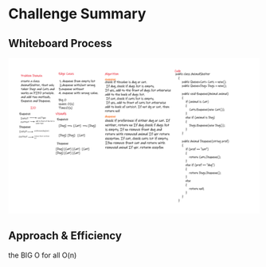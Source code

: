 # Challenge Summary
<!-- Description of the challenge -->


## Whiteboard Process
<!-- Embedded whiteboard image -->
!['this_image'](1.0.png)


## Approach & Efficiency
<!-- What approach did you take? Why? What is the Big O space/time for this approach? -->
the BIG O for all O(n)


